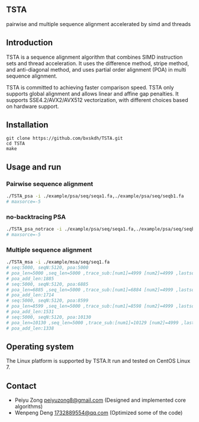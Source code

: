 ## TSTA
pairwise and multiple sequence alignment accelerated by simd and threads
## Introduction
TSTA is a sequence alignment algorithm that combines SIMD instruction sets and thread acceleration. It uses the difference method, stripe method, and anti-diagonal method, and uses partial order alignment (POA) in multi sequence alignment.<br>

TSTA is committed to achieving faster comparison speed. TSTA only supports global alignment and allows linear and affine gap penalties. It supports SSE4.2/AVX2/AVX512 vectorization, with different choices based on hardware support.
## Installation
```
git clone https://github.com/bxskdh/TSTA.git
cd TSTA
make
```
## Usage and run
### Pairwise sequence alignment
```bash
./TSTA_psa -i ./example/psa/seq/seqa1.fa,./example/psa/seq/seqb1.fa
# maxsorce=-5
```
### no-backtracing PSA
```bash
./TSTA_psa_notrace -i ./example/psa/seq/seqa1.fa,./example/psa/seq/seqb1.fa
# maxsorce=-5
```
### Multiple sequence alignment
```bash
./TSTA_msa -i ./example/msa/seq/seq1.fa
# seq:5000, seqN:5120, poa:5000
# poa_len=5000 ,seq_len=5000 ,trace_sub:[num1]=4999 [num2]=4999 ,lastsorce=-5451
# poa_add_len:1885
# seq:5000, seqN:5120, poa:6885
# poa_len=6885 ,seq_len=5000 ,trace_sub:[num1]=6884 [num2]=4999 ,lastsorce=-3101
# poa_add_len:1714
# seq:5000, seqN:5120, poa:8599
# poa_len=8599 ,seq_len=5000 ,trace_sub:[num1]=8598 [num2]=4999 ,lastsorce=-1776
# poa_add_len:1531
# seq:5000, seqN:5120, poa:10130
# poa_len=10130 ,seq_len=5000 ,trace_sub:[num1]=10129 [num2]=4999 ,lastsorce=-870
# poa_add_len:1338
```
## Operating system
The Linux platform is supported by TSTA.It run and tested on CentOS Linux 7.
## Contact
- Peiyu Zong peiyuzong8@gmail.com (Designed and implemented core algorithms)
- Wenpeng Deng 1732889554@qq.com (Optimized some of the code) 
